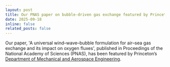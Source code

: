```yaml
---
layout: post
title: Our PNAS paper on bubble-driven gas exchange featured by Princeton MAE
date: 2025-09-18
inline: false
related_posts: false
---
```


Our paper, 'A universal wind–wave–bubble formulation for air–sea gas exchange and its impact on oxygen fluxes', published in Proceedings of the National Academy of Sciences (PNAS), has been featured by Princeton’s [Department of Mechanical and Aerospace Engineering](https://mae.princeton.edu/news/2025/new-study-examines-role-bubbles-oceanic-oxygen-exchange).
